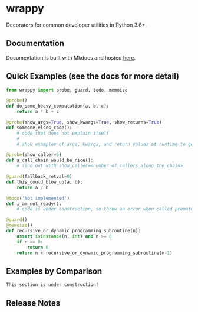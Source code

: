 # wrappy
Decorators for common developer utilities in Python 3.6+.

## Documentation
Documentation is built with Mkdocs and hosted [here](https://haochuanwei.github.io/wrappy/).

## Quick Examples (see the docs for more detail)
```Python
from wrappy import probe, guard, todo, memoize

@probe()
def do_some_heavy_computation(a, b, c):
    return a * b + c

@probe(show_args=True, show_kwargs=True, show_returns=True)
def someone_elses_code():
    # code that does not explain itself
    #
    # show examples of args, kwargs, and return values at runtime to get some clue

@probe(show_caller=5)
def a_call_chain_would_be_nice():
    # find out with show_caller=<number_of_callers_along_the_chain>

@guard(fallback_retval=0)
def this_could_blow_up(a, b):
    return a / b

@todo('Not implemented')
def i_am_not_ready():
    # code is under construction, so throw an error when called prematurely

@guard()
@memoize()
def recursive_or_dynamic_programming_subroutine(n):
    assert isinstance(n, int) and n >= 0
    if n == 0:
        return 0
    return n + recursive_or_dynamic_programming_subroutine(n-1)
```

## Examples by Comparison

`This section is under construction!`

## Release Notes
